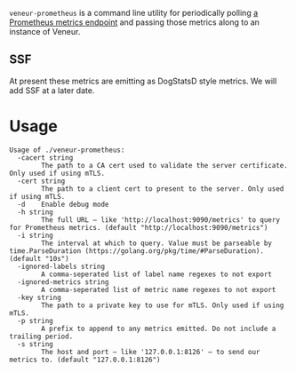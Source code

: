 `veneur-prometheus` is a command line utility for periodically polling
[a Prometheus metrics endpoint](https://prometheus.io/docs/instrumenting/exposition_formats/)
and passing those metrics along to an instance of Veneur.

## SSF

At present these metrics are emitting as DogStatsD style metrics. We will add SSF at a later date.

# Usage

```
Usage of ./veneur-prometheus:
  -cacert string
    	The path to a CA cert used to validate the server certificate. Only used if using mTLS.
  -cert string
    	The path to a client cert to present to the server. Only used if using mTLS.
  -d    Enable debug mode
  -h string
    	The full URL — like 'http://localhost:9090/metrics' to query for Prometheus metrics. (default "http://localhost:9090/metrics")
  -i string
    	The interval at which to query. Value must be parseable by time.ParseDuration (https://golang.org/pkg/time/#ParseDuration). (default "10s")
  -ignored-labels string
    	A comma-seperated list of label name regexes to not export
  -ignored-metrics string
    	A comma-seperated list of metric name regexes to not export
  -key string
    	The path to a private key to use for mTLS. Only used if using mTLS.
  -p string
    	A prefix to append to any metrics emitted. Do not include a trailing period.
  -s string
    	The host and port — like '127.0.0.1:8126' — to send our metrics to. (default "127.0.0.1:8126")
```
